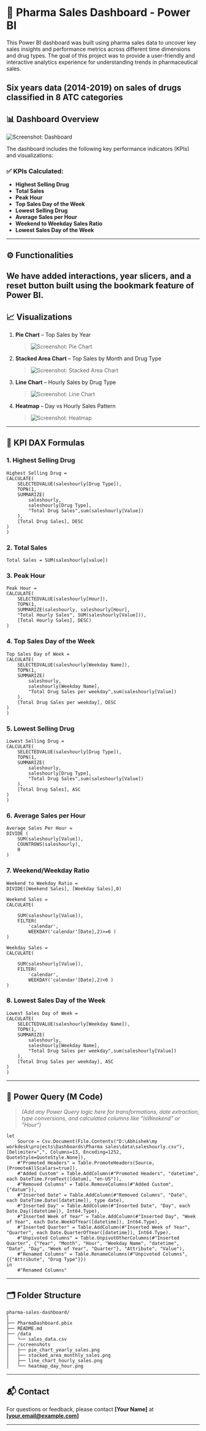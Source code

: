 # 💊 Pharma Sales Dashboard - Power BI

This Power BI dashboard was built using pharma sales data to uncover key sales insights and performance metrics across different time dimensions and drug types. The goal of this project was to provide a user-friendly and interactive analytics experience for understanding trends in pharmaceutical sales.

Six years data (2014-2019) on sales of drugs classified in 8 ATC categories
---

## 📊 Dashboard Overview

 ![Screenshot: Dashboard](./screenshots/Pharma_Sales_Dashboard.jpeg)

The dashboard includes the following key performance indicators (KPIs) and visualizations:

### ✅ KPIs Calculated:
- **Highest Selling Drug**
- **Total Sales**
- **Peak Hour**
- **Top Sales Day of the Week**
- **Lowest Selling Drug**
- **Average Sales per Hour**
- **Weekend to Weekday Sales Ratio**
- **Lowest Sales Day of the Week**

---

## ⚙️ Functionalities

We have added interactions, year slicers, and a reset button built using the bookmark feature of Power BI.
---

## 📈 Visualizations

1. **Pie Chart** – Top Sales by Year  
   > ![Screenshot: Pie Chart](./screenshots/pie_chart_yearly_sales.jpeg)

2. **Stacked Area Chart** – Top Sales by Month and Drug Type  
   > ![Screenshot: Stacked Area Chart](./screenshots/stacked_area_monthly_sales.jpeg)

3. **Line Chart** – Hourly Sales by Drug Type  
   > ![Screenshot: Line Chart](./screenshots/line_chart_hourly_sales.jpeg)

4. **Heatmap** – Day vs Hourly Sales Pattern  
   > ![Screenshot: Heatmap](./screenshots/heatmap_day_hour.jpeg)

---

## 🧮 KPI DAX Formulas

### 1. **Highest Selling Drug**
```dax
Highest Selling Drug = 
CALCULATE(
    SELECTEDVALUE(saleshourly[Drug Type]),
    TOPN(1,
	SUMMARIZE(
		saleshourly,
		saleshourly[Drug Type],
		"Total Drug Sales",sum(saleshourly[Value])
	),
	[Total Drug Sales], DESC
)
)
```

### 2. **Total Sales**
```dax
Total Sales = SUM(saleshourly[value])
```

### 3. **Peak Hour**
```dax
Peak Hour = 
CALCULATE(
    SELECTEDVALUE(saleshourly[Hour]),
    TOPN(1,
    SUMMARIZE(saleshourly, saleshourly[Hour],
    "Total Hourly Sales", SUM(saleshourly[Value])),
    [Total Hourly Sales], DESC)
)
```

### 4. **Top Sales Day of the Week**
```dax
Top Sales Day of Week = 
CALCULATE(
    SELECTEDVALUE(saleshourly[Weekday Name]),
    TOPN(1,
	SUMMARIZE(
		saleshourly,
		saleshourly[Weekday Name],
		"Total Drug Sales per weekday",sum(saleshourly[Value])
	),
	[Total Drug Sales per weekday], DESC
)
)
```

### 5. **Lowest Selling Drug**
```dax
Lowest Selling Drug = 
CALCULATE(
    SELECTEDVALUE(saleshourly[Drug Type]),
    TOPN(1,
	SUMMARIZE(
		saleshourly,
		saleshourly[Drug Type],
		"Total Drug Sales",sum(saleshourly[Value])
	),
	[Total Drug Sales], ASC
)
)
```

### 6. **Average Sales per Hour**
```dax
Average Sales Per Hour = 
DIVIDE (
    SUM(saleshourly[Value]),
    COUNTROWS(saleshourly),
    0
)
```

### 7. **Weekend/Weekday Ratio**
```dax
Weekend to Weekday Ratio = 
DIVIDE([Weekend Sales], [Weekday Sales],0)

Weekend Sales = 
CALCULATE(

    SUM(saleshourly[Value]),
    FILTER(
        'calendar',
        WEEKDAY('calendar'[Date],2)>=6 )
)

Weekday Sales = 
CALCULATE(

    SUM(saleshourly[Value]),
    FILTER(
        'calendar',
        WEEKDAY('calendar'[Date],2)<6 )
)
```

### 8. **Lowest Sales Day of the Week**
```dax
Lowest Sales Day of Week = 
CALCULATE(
    SELECTEDVALUE(saleshourly[Weekday Name]),
    TOPN(1,
	SUMMARIZE(
		saleshourly,
		saleshourly[Weekday Name],
		"Total Drug Sales per weekday",sum(saleshourly[Value])
	),
	[Total Drug Sales per weekday], ASC
)
)
```

---

## 🧩 Power Query (M Code)

> *(Add any Power Query logic here for transformations, date extraction, type conversions, and calculated columns like "IsWeekend" or "Hour")*

```
let
    Source = Csv.Document(File.Contents("D:\Abhishek\my workdesk\projects\Dashboards\Pharma sales\data\saleshourly.csv"),[Delimiter=",", Columns=13, Encoding=1252, QuoteStyle=QuoteStyle.None]),
    #"Promoted Headers" = Table.PromoteHeaders(Source, [PromoteAllScalars=true]),
    #"Added Custom" = Table.AddColumn(#"Promoted Headers", "datetime", each DateTime.FromText([datum], "en-US")),
    #"Removed Columns" = Table.RemoveColumns(#"Added Custom",{"datum"}),
    #"Inserted Date" = Table.AddColumn(#"Removed Columns", "Date", each DateTime.Date([datetime]), type date),
    #"Inserted Day" = Table.AddColumn(#"Inserted Date", "Day", each Date.Day([datetime]), Int64.Type),
    #"Inserted Week of Year" = Table.AddColumn(#"Inserted Day", "Week of Year", each Date.WeekOfYear([datetime]), Int64.Type),
    #"Inserted Quarter" = Table.AddColumn(#"Inserted Week of Year", "Quarter", each Date.QuarterOfYear([datetime]), Int64.Type),
    #"Unpivoted Columns" = Table.UnpivotOtherColumns(#"Inserted Quarter", {"Year", "Month", "Hour", "Weekday Name", "datetime", "Date", "Day", "Week of Year", "Quarter"}, "Attribute", "Value"),
    #"Renamed Columns" = Table.RenameColumns(#"Unpivoted Columns",{{"Attribute", "Drug Type"}})
in
    #"Renamed Columns"
```

---

## 🗂️ Folder Structure

```
pharma-sales-dashboard/
│
├── PharmaDashboard.pbix
├── README.md
├── /data
│   └── sales_data.csv
├── /screenshots
│   ├── pie_chart_yearly_sales.png
│   ├── stacked_area_monthly_sales.png
│   ├── line_chart_hourly_sales.png
│   └── heatmap_day_hour.png
```

---

## 📬 Contact

For questions or feedback, please contact **[Your Name]** at **[your.email@example.com]**

---
